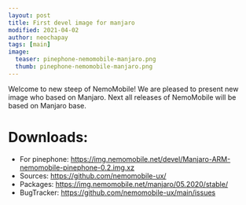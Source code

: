 ```yaml
---
layout: post
title: First devel image for manjaro
modified: 2021-04-02
author: neochapay
tags: [main]
image:
  teaser: pinephone-nemomobile-manjaro.png
  thumb: pinephone-nemomobile-manjaro.png
---
```


Welcome to new steep of NemoMobile! We are pleased to present new image who based on Manjaro. Next all
releases of NemoMobile will be based on Manjaro base.

# Downloads:

* For pinephone: https://img.nemomobile.net/devel/Manjaro-ARM-nemomobile-pinephone-0.2.img.xz
* Sources: https://github.com/nemomobile-ux/
* Packages: https://img.nemomobile.net/manjaro/05.2020/stable/
* BugTracker: https://github.com/nemomobile-ux/main/issues


